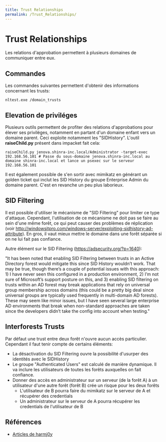 ```yaml
---
title: Trust Relationships
permalink: /Trust_Relationships/
---
```


# Trust Relationships

Les relations d'approbation permettent à plusieurs domaines de communiquer entre eux.

## Commandes

Les commandes suivantes permettent d'obtenir des informations concernant les trusts:

``` 
nltest.exe /domain_trusts
```

## Elevation de priviléges
Plusieurs outils permettent de profiter des relations d'approbations pour élever ses priviléges, notamment en partant d'un domaine enfant vers un domaine parent. Ceci exploite notamment les "SIDHistory". L'outil **raiseChild.py** présent dans impacket fait cela:
```
raiseChild.py jenova.shinra-inc.local/Administrator -target-exec 192.168.56.101 # Passe du sous-domaine jenova.shinra-inc.local au domaine shinra-inc.local et lance un psexec sur le serveur 192.168.56.101
```

Il est également possible de s'en sortir avec mimikatz en générant un golden ticket qui inclut les SID History du groupe Enterprise Admin du domaine parent. C'est en revanche un peu plus laborieux.

## SID Filtering
Il est possible d'utiliser le mécanisme de "SID Filtering" pour limiter ce type d'attaque. Cependant, l'utilisation de ce mécanisme ne doit pas se faire au sein d'une même forêt, ce qui peut causer des problèmes de réplication (voir http://windowsitpro.com/windows-server/exploiting-sidhistory-ad-attribute). En gros, il vaut mieux mettre le domaine dans une forêt séparée si on ne lui fait pas confiance.

Autre élément sur le SID Filtering (https://adsecurity.org/?p=1640):

"It has been noted that enabling SID Filtering between trusts in an Active Directory forest would mitigate this since SID History wouldn’t work. That may be true, though there’s a couple of potential issues with this approach: 1) I have never seen this configured in a production environment, 2) I’m not sure of Microsoft’s support posture on this, and 3) enabling SID filtering on trusts within an AD forest may break applications that rely on universal group membership across domains (this could be a pretty big deal since universal groups are typically used frequently in multi-domain AD forests). These may seem like minor issues, but I have seen several large enterprise AD environments that break when non-standard approaches are taken since the developers didn’t take the config into account when testing."

## Interforests Trusts
Par défaut une trust entre deux forêt n'ouvre aucun accès particulier. Cependant il faut tenir compte de certains éléments:
- La désactivation du SID Filtering ouvre la possibilité d'usurper des identités avec le SIDHistory
- Le groupe "Authenticated Users" est calculé de manière dynamique. Il va inclure les utilisateurs de toutes les forêts auxquelles on fait confiance.
- Donner des accès en administrateur sur un serveur (de la forêt A) à un utilisateur d'une autre forêt (forêt B) crée un risque pour les deux forêts
  - L'utilisateur de B pourra faire du mimikatz sur le serveur de A et récupérer des credentials
  - Un administrateur sur le serveur de A pourra récupérer les credentials de l'utilisateur de B

Références
----------
- [Articles de harmj0y](http://www.harmj0y.net/blog/tag/domain-trusts/)

